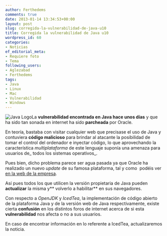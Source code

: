 ```yaml
---
author: Ferthedems
comments: true
date: 2013-01-14 13:34:53+00:00
layout: post
slug: corregida-la-vulnerabilidad-de-java-u10
title: Corregida la vulnerabilidad de Java u10
wordpress_id: 60
categories:
- Noticias
ef_editorial_meta:
- Requiere foto
- Tema
following_users:
- Aglezabad
- Ferthedems
tags:
- Java
- Linux
- Mac
- Vulnerabilidad
- Windows
---
```


![Java Logo](http://www.univunix.com/wp-content/uploads/java-logo-300x184.jpg)La **vulnerabilidad encontrada en Java hace unos días** y que ha sido tan sonada en internet ha sido **parcheada** por Oracle.




En teoría, bastaba con visitar cualquier web que precisase el uso de Java y contuviera **código malicioso** para brindar al atacante la posibilidad de tomar el control del ordenador e inyectar código, lo que aprovechando la característica _multiplataforma_ de este lenguaje suponía una amenaza para usuarios de_ todos los sistemas operativos_.




Pues bien, dicho problema parece ser agua pasada ya que Oracle ha realizado un nuevo _update_ de su famosa plataforma, tal y como  podéis ver [en la web de la empresa](http://java.com/es/download/index.jsp).




Así pues todos los que utilicen la versión propietaria de Java pueden **actualizar** la misma y** volverlo a habilitar** en sus navegadores.




Con respecto a _OpenJDK_ y _IcedTea_, la implementación de código abierto de la plataforma Java y de la versión web de Java respectivamente, existe cierta **confusión** en los distintos foros de internet acerca de si esta **vulnerabilidad** nos afecta o no a sus usuarios.




En caso de encontrar información en lo referente a IcedTea, actualizaremos la noticia.



